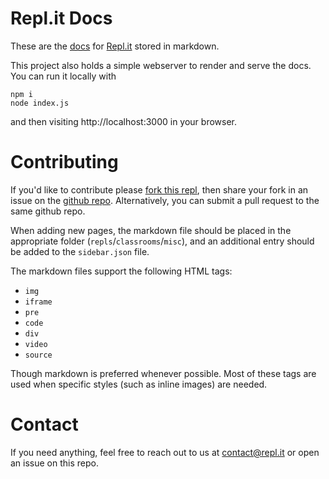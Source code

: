 # Repl.it Docs

These are the [docs](https://docs.repl.it) for [Repl.it](https://repl.it) stored in markdown.

This project also holds a simple webserver to render and serve the docs. You can run it locally with 

```
npm i
node index.js
```

and then visiting http://localhost:3000 in your browser.

# Contributing

If you'd like to contribute please [fork this repl](https://docs.repl.it/__repl), then share your fork in an issue on the [github repo](https://github.com/replit/replit.github.io/). Alternatively, you can submit a pull request to the same github repo.

When adding new pages, the markdown file should be placed in the appropriate folder (`repls`/`classrooms`/`misc`), and an additional entry should be added to the `sidebar.json` file.

The markdown files support the following HTML tags:
* `img`
* `iframe`
* `pre`
* `code`
* `div`
* `video`
* `source`

Though markdown is preferred whenever possible.  Most of these tags are used when specific styles (such as inline images) are needed.

# Contact

If you need anything, feel free to reach out to us at [contact@repl.it](mailto:contact@repl.it) or open an issue on this repo.
